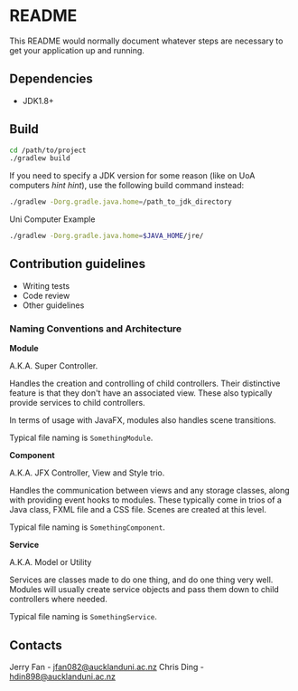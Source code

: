 # README #

This README would normally document whatever steps are necessary to get your application up and running.

## Dependencies ##

* JDK1.8+

## Build ##

```bash
cd /path/to/project
./gradlew build
```

If you need to specify a JDK version for some reason (like on UoA computers *hint* *hint*), use the following build command instead:

```bash
./gradlew -Dorg.gradle.java.home=/path_to_jdk_directory
```

Uni Computer Example

```bash
./gradlew -Dorg.gradle.java.home=$JAVA_HOME/jre/
```

## Contribution guidelines ##

* Writing tests
* Code review
* Other guidelines

### Naming Conventions and Architecture ###

__Module__

A.K.A. Super Controller.

Handles the creation and controlling of child controllers. Their distinctive 
feature is that they don't have an associated view. These also typically 
provide services to child controllers.

In terms of usage with JavaFX, modules also handles scene transitions.

Typical file naming is ```SomethingModule```.

__Component__

A.K.A. JFX Controller, View and Style trio.

Handles the communication between views and any storage classes, along with 
providing event hooks to modules. These typically come in trios of a Java 
class, FXML file and a CSS file. Scenes are created at this level.

Typical file naming is ```SomethingComponent```.

__Service__

A.K.A. Model or Utility

Services are classes made to do one thing, and do one thing very well. Modules 
will usually create service objects and pass them down to child controllers 
where needed.

Typical file naming is ```SomethingService```. 

## Contacts ##

Jerry Fan - jfan082@aucklanduni.ac.nz
Chris Ding - hdin898@aucklanduni.ac.nz